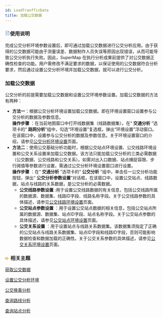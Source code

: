 ```yaml
---
id: LoadTranfficData
title: 加载公交数据
---
```

### ![](../../img/read.gif)使用说明

完成公交分析环境参数设置后，即可通过加载公交数据进行公交分析应用。由于获得的公交数据可能由于测量误差、数据制作人员失误等原因出现错误，从而可能导致公交分析执行失败。因此，SuperMap
在执行分析成果前提供了对公交数据正确性检查的功能。用户需修改不满足要求的数据，以保证使用的公交数据符合分析要求，然后通过设置公交分析环境并加载公交数据，就可以进行公交分析。

### 加载公交数据

公交分析的前提需要加载公交数据和设置公交环境参数设置。加载公交数据的方法有两种：

* **方法一**：根据公交分析环境设置加载公交数据。即在环境设置窗口设置参与公交分析的数据及参数信息。  
**操作步骤** ：在当前地图窗口中打开线数据集（线路数据集）。在“ **交通分析** ”选项卡的“ **路网分析**”组中，勾选“环境设置”复选框，弹出“环境设置”浮动窗口。在该窗口中，设置参与公交分析的数据及参数信息。关于环境设置窗口的介绍，请参见[公交分析环境设置](TrafficEnvirSet.html)页面。  
* **方法二**：使用公交基础分析功能时，根据公交站点环境设置、公交线路环境设置和公交关系设置来加载公交数据。该方法只能加载公交分析的三类必需数据（公交数据、公交线路和公交关系）。如需对出入口数据、站点捕捉容限、步行阈值等参数进行设置，需通过公交分析环境设置窗口进行设置。  
**操作步骤** ：在“ **交通分析** ”选项卡的“ **公交分析** ”组中，单击任一公交分析功能按钮，弹出“ **公交分析参数设置**”对话框，在该窗口中，设置公交站点、线路数据，站点与线路的关系数据，是公交分析的必需数据。
   * **公交线路参数设置** :用于设置公交线路数据的有关信息，包括公交线路所属的数据源、数据集、线路ID字段、线路名称字段。关于公交线路参数的具体描述，请参见[公交线路环境设置](TrafficEnvirSet.htm#1)页面。
   * **公交站点参数设置** ：用于设置公交站点数据的相关信息，包括公交站点所属的数据源、数据集、站点ID字段、站点名称字段。关于公交站点参数的具体描述，请参见[公交站点环境设置](TrafficEnvirSet.htm#2)页面。
   * **公交关系设置** ：用于设置站点与线路关系数据集。该数据集须指定了正确的公交站点与线路关系数据集、站点ID字段和线路ID字段，否则可能影响数据检查和数据加载的正确性。关于公交关系参数的具体描述，请参见[公交关系环境设置](TrafficEnvirSet.htm#3)页面。  
<!-- ![](img/TrafficSetting.png)   -->

### ![](../../img/seealso.png) 相关主题

<!-- ![](../../img/smalltitle.png)  -->
[获取公交数据](TrafficDataPrepare.html)

<!-- ![](../../img/smalltitle.png) -->
 [设置公交分析环境](TrafficEnvirSet.html)

<!-- ![](../../img/smalltitle.png) -->
[公交换乘分析](TransferAnalysis.html)

<!-- ![](../../img/smalltitle.png)  -->
[查询路线分析](FindLinesByStop.html)

<!-- ![](../../img/smalltitle.png) -->
 [查询站点分析](FindStopsByLineStop.html)